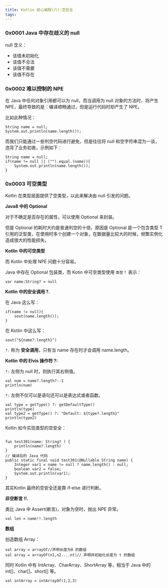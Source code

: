 ```yaml
---
title: Kotlin 核心编程(六):空安全
tags:
---
```



### 0x0001 Java 中存在歧义的 null 

null 含义：
* 该值未初始化
* 该值不合法
* 该值不需要
* 该值不存在

### 0x0002 难以控制的 NPE

在 Java 中任何对象引用都可以为 null，而当调用为 null 对象的方法时，将产生 NPE，最终导致的是：编译顺畅通过，但是运行代码时却产生了 NPE。

比如此种情况：

```
String name = null;
System.out.println(name.length());
```
而我们只能通过一些判空代码进行避免，但是往往将 null 和空字符串混为一谈，违背了业务初衷，示例如下：

```
String name = null;
if(name != null || ("").equal.(name)){
    System.out.println(name.length());
}
```


### 0x0003 可空类型


Kotlin 在类型层面提供了空类型，以此来解决由 null 引发的问题。

**Java8 中的 Optional**


对于不确定是否存在的属性，可以使用 Optional 来封装。

但是 Optional 的耗时大约是普通判空的十倍，原因是 Optional<T> 是一个包含类型 T 引用的泛型类，在使用时多个创建一个对象，在数据量比较大的时候，频繁实例化造成很大的性能损失。

**Kotlin 中的可空类型**

而 Kotlin 中处理 NPE 问题十分容易。

Java 中存在 Optional 包装类，而 Kotin 中可空类型使用 `类型？` 表示：

```
var name:String? = null
```


**Kotlin 中的安全调用 ?.**

在 Java 这么写：

```
if(name != null){
    sout(name.length());
}
```

在 Kotlin 中这么写：
```
sout("${name?.length}")
```

`?.` 称为 **安全调用**，只有当 name 存在时才会调用 name.length。


**Kotlin 中的 Elvis 操作符 ?:**


`?:` 左侧为 null 时，则执行其右侧值。
```
val num = name?.length?:-1
println(num)
```


`?:` 左侧不仅可以是语句还可以是表达式或者函数。

```
val type = getType() ?: getDefaultType()
println(type)
val type2 = getType() ?: "Default: ${type?.length}"
println(type2)
```

Kotlin 如今实现类型的空安全：

```

fun test301(name: String? ) {
    println(name?.length)
}
// 编译后的 Java 代码
public static final void test301(@Nullable String name) {
    Integer var1 = name != null ? name.length() : null;
    boolean var2 = false;
    System.out.println(var1);
}
```
其实Kotlin 最终的空安全还是靠 if-else 进行判断。


**非空断言 !!.**

类比 Java 中 Assert(断言)，对象为空时，抛出 NPE 异常。
```
val len = name!!.length
```






**数组**


创造数组 Array：

```
val array = arrayOf//声明长度为0 的数组
val array = arrayOf(n1,n2....nt)// 声明并初始化长度为 t 的数组
```

同时 Kotlin 中有 IntArray、CharArray、ShortArray 等，相当于 Java 中的 int[]、char[]、short[] 等。


```
val intArray = intArrayOf(1,2,3)
```